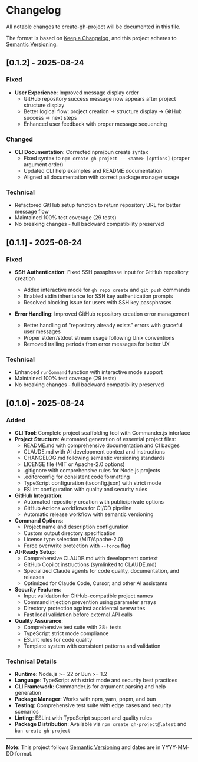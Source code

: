 # Changelog

All notable changes to create-gh-project will be documented in this file.

The format is based on [Keep a Changelog](https://keepachangelog.com/en/1.0.0/),
and this project adheres to [Semantic Versioning](https://semver.org/spec/v2.0.0.html).

## [0.1.2] - 2025-08-24

### Fixed

- **User Experience**: Improved message display order
  - GitHub repository success message now appears after project structure display
  - Better logical flow: project creation → structure display → GitHub success → next steps
  - Enhanced user feedback with proper message sequencing

### Changed

- **CLI Documentation**: Corrected npm/bun create syntax
  - Fixed syntax to `npm create gh-project -- <name> [options]` (proper argument order)
  - Updated CLI help examples and README documentation
  - Aligned all documentation with correct package manager usage

### Technical

- Refactored GitHub setup function to return repository URL for better message flow
- Maintained 100% test coverage (29 tests)
- No breaking changes - full backward compatibility preserved

## [0.1.1] - 2025-08-24

### Fixed

- **SSH Authentication**: Fixed SSH passphrase input for GitHub repository creation
  - Added interactive mode for `gh repo create` and `git push` commands
  - Enabled stdin inheritance for SSH key authentication prompts
  - Resolved blocking issue for users with SSH key passphrases

- **Error Handling**: Improved GitHub repository creation error management
  - Better handling of "repository already exists" errors with graceful user messages
  - Proper stderr/stdout stream usage following Unix conventions
  - Removed trailing periods from error messages for better UX

### Technical

- Enhanced `runCommand` function with interactive mode support
- Maintained 100% test coverage (29 tests)
- No breaking changes - full backward compatibility preserved

## [0.1.0] - 2025-08-24

### Added

- **CLI Tool**: Complete project scaffolding tool with Commander.js interface
- **Project Structure**: Automated generation of essential project files:
  - README.md with comprehensive documentation and CI badges
  - CLAUDE.md with AI development context and instructions
  - CHANGELOG.md following semantic versioning standards
  - LICENSE file (MIT or Apache-2.0 options)
  - .gitignore with comprehensive rules for Node.js projects
  - .editorconfig for consistent code formatting
  - TypeScript configuration (tsconfig.json) with strict mode
  - ESLint configuration with quality and security rules
- **GitHub Integration**:
  - Automated repository creation with public/private options
  - GitHub Actions workflows for CI/CD pipeline
  - Automatic release workflow with semantic versioning
- **Command Options**:
  - Project name and description configuration
  - Custom output directory specification
  - License type selection (MIT/Apache-2.0)
  - Force overwrite protection with `--force` flag
- **AI-Ready Setup**:
  - Comprehensive CLAUDE.md with development context
  - GitHub Copilot instructions (symlinked to CLAUDE.md)
  - Specialized Claude agents for code quality, documentation, and releases
  - Optimized for Claude Code, Cursor, and other AI assistants
- **Security Features**:
  - Input validation for GitHub-compatible project names
  - Command injection prevention using parameter arrays
  - Directory protection against accidental overwrites
  - Fast local validation before external API calls
- **Quality Assurance**:
  - Comprehensive test suite with 28+ tests
  - TypeScript strict mode compliance
  - ESLint rules for code quality
  - Template system with consistent patterns and validation

### Technical Details

- **Runtime**: Node.js >= 22 or Bun >= 1.2
- **Language**: TypeScript with strict mode and security best practices
- **CLI Framework**: Commander.js for argument parsing and help generation
- **Package Manager**: Works with npm, yarn, pnpm, and bun
- **Testing**: Comprehensive test suite with edge cases and security scenarios
- **Linting**: ESLint with TypeScript support and quality rules
- **Package Distribution**: Available via `npm create gh-project@latest` and `bun create gh-project`

---

**Note**: This project follows [Semantic Versioning](https://semver.org/) and dates are in YYYY-MM-DD format.
